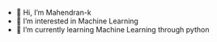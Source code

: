 - 👋 Hi, I’m Mahendran-k
- 👀 I’m interested in Machine Learning
- 🌱 I’m currently learning Machine Learning through python

<!---
Mahendran-k/Mahendran-k is a ✨ special ✨ repository because its `README.md` (this file) appears on your GitHub profile.
You can click the Preview link to take a look at your changes.
--->
